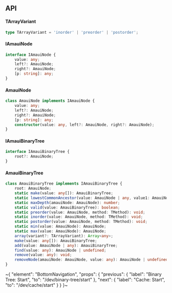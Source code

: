 

## API

#### TArrayVariant

```ts
type TArrayVariant = 'inorder' | 'preorder' | 'postorder';
```

#### IAmauiNode

```ts
interface IAmauiNode {
    value: any;
    left?: AmauiNode;
    right?: AmauiNode;
    [p: string]: any;
}
```

#### AmauiNode

```ts
class AmauiNode implements IAmauiNode {
    value: any;
    left?: AmauiNode;
    right?: AmauiNode;
    [p: string]: any;
    constructor(value: any, left?: AmauiNode, right?: AmauiNode);
}
```

#### IAmauiBinaryTree

```ts
interface IAmauiBinaryTree {
    root?: AmauiNode;
}
```

#### AmauiBinaryTree

```ts
class AmauiBinaryTree implements IAmauiBinaryTree {
    root: AmauiNode;
    static make(value: any[]): AmauiBinaryTree;
    static lowestCommonAncestor(value: AmauiNode | any, value1: AmauiNode | any, root: AmauiNode): AmauiNode | undefined;
    static maxDepth(amauiNode: AmauiNode): number;
    static valid(value: AmauiBinaryTree): boolean;
    static preorder(value: AmauiNode, method: TMethod): void;
    static inorder(value: AmauiNode, method: TMethod): void;
    static postorder(value: AmauiNode, method: TMethod): void;
    static min(value: AmauiNode): AmauiNode;
    static max(value: AmauiNode): AmauiNode;
    array(variant?: TArrayVariant): Array<any>;
    make(value: any[]): AmauiBinaryTree;
    add(value: AmauiNode | any): AmauiBinaryTree;
    find(value: any): AmauiNode | undefined;
    remove(value: any): void;
    removeNode(amauiNode: AmauiNode, value: any): AmauiNode | undefined;
}
```


~{
  "element": "BottomNavigation",
  "props": {
    "previous": {
      "label": "Binary Tree: Start",
      "to": "/dev/binary-tree/start"
    },
    "next": {
      "label": "Cache: Start",
      "to": "/dev/cache/start"
    }
  }
}~
